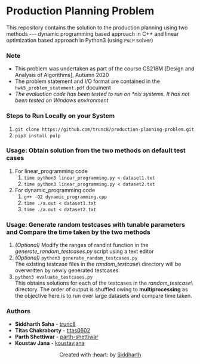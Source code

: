 # Production Planning Problem
This repository contains the solution to the production planning using two methods --- dynamic programming based approach in C++ and linear optimization based approach in Python3 (using `PuLP` solver)

### Note
- This problem was undertaken as part of the course CS218M [Design and Analysis of Algorithms], Autumn 2020
- The problem statement and I/O format are contained in the `hwk5_problem_statement.pdf` document
- *The evaluation code has been tested to run on \*nix systems. It has not been tested on Windows environment*

### Steps to Run Locally on your System
1. `git clone https://github.com/trunc8/production-planning-problem.git`
2. `pip3 install pulp`

### Usage: Obtain solution from the two methods on default test cases
1. For linear_programming code
	1. `time python3 linear_programming.py < dataset1.txt`
	2. `time python3 linear_programming.py < dataset2.txt`
2. For dynamic_programming code
	1. `g++ -O2 dynamic_programming.cpp`
	2. `time ./a.out < dataset1.txt`
	3. `time ./a.out < dataset2.txt`

### Usage: Generate random testcases with tunable parameters and Compare the time taken by the two methods
1. *(Optional)* Modify the ranges of randint function in the *generate_random_testcases.py* script using a text editor
2. *(Optional)* `python3 generate_random_testcases.py`  
	The existing testcase files in the *random_testcase*\ directory will be overwritten by newly generated testcases.
3. `python3 evaluate_testcases.py`  
	This obtains solutions for each of the testcases in the *random_testcase*\ directory. The order of output is shuffled owing to **multiprocessing** as the objective here is to run over large datasets and compare time taken.

### Authors

* **Siddharth Saha** - [trunc8](https://github.com/trunc8)
* **Titas Chakraborty** - [titas0602](https://github.com/titas0602)
* **Parth Shettiwar** - [parth-shettiwar](https://github.com/parth-shettiwar)
* **Koustav Jana** - [koustavjana](https://github.com/koustavjana)


<p align='center'>Created with :heart: by <a href="https://www.linkedin.com/in/sahasiddharth611/">Siddharth</a></p>
